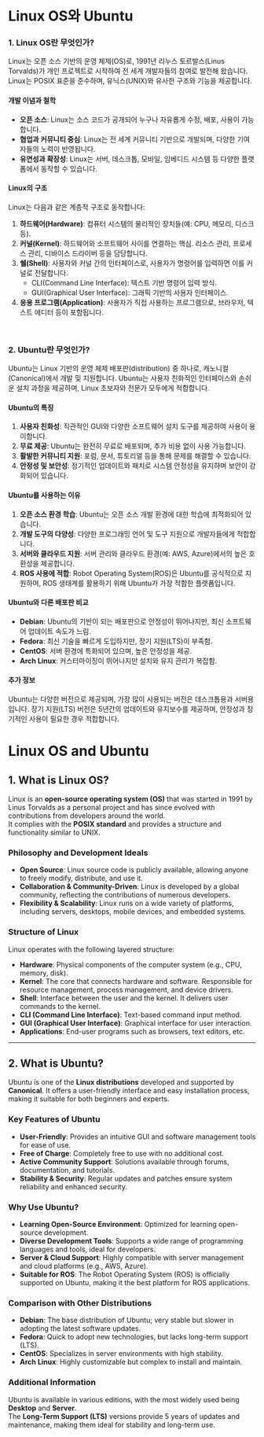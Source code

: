 # Linux OS와 Ubuntu

### 1. Linux OS란 무엇인가?

Linux는 오픈 소스 기반의 운영 체제(OS)로, 1991년 리누스 토르발스(Linus Torvalds)가 개인 프로젝트로 시작하여 전 세계 개발자들의 참여로 발전해 왔습니다. Linux는 POSIX 표준을 준수하며, 유닉스(UNIX)와 유사한 구조와 기능을 제공합니다.

#### 개발 이념과 철학

- **오픈 소스**: Linux는 소스 코드가 공개되어 누구나 자유롭게 수정, 배포, 사용이 가능합니다.
- **협업과 커뮤니티 중심**: Linux는 전 세계 커뮤니티 기반으로 개발되며, 다양한 기여자들의 노력이 반영됩니다.
- **유연성과 확장성**: Linux는 서버, 데스크톱, 모바일, 임베디드 시스템 등 다양한 플랫폼에서 동작할 수 있습니다.


#### Linux의 구조

Linux는 다음과 같은 계층적 구조로 동작합니다:

1. **하드웨어(Hardware)**: 컴퓨터 시스템의 물리적인 장치들(예: CPU, 메모리, 디스크 등).
2. **커널(Kernel)**: 하드웨어와 소프트웨어 사이를 연결하는 핵심. 리소스 관리, 프로세스 관리, 디바이스 드라이버 등을 담당합니다.
3. **쉘(Shell)**: 사용자와 커널 간의 인터페이스로, 사용자가 명령어를 입력하면 이를 커널로 전달합니다.
   - CLI(Command Line Interface): 텍스트 기반 명령어 입력 방식.
   - GUI(Graphical User Interface): 그래픽 기반의 사용자 인터페이스.
4. **응용 프로그램(Application)**: 사용자가 직접 사용하는 프로그램으로, 브라우저, 텍스트 에디터 등이 포함됩니다.




&nbsp;&nbsp;
### 2. Ubuntu란 무엇인가?

Ubuntu는 Linux 기반의 운영 체제 배포판(distribution) 중 하나로, 캐노니컬(Canonical)에서 개발 및 지원합니다. Ubuntu는 사용자 친화적인 인터페이스와 손쉬운 설치 과정을 제공하며, Linux 초보자와 전문가 모두에게 적합합니다.

#### Ubuntu의 특징

1. **사용자 친화성**: 직관적인 GUI와 다양한 소프트웨어 설치 도구를 제공하여 사용이 용이합니다.
2. **무료 제공**: Ubuntu는 완전히 무료로 배포되며, 추가 비용 없이 사용 가능합니다.
3. **활발한 커뮤니티 지원**: 포럼, 문서, 튜토리얼 등을 통해 문제를 해결할 수 있습니다.
4. **안정성 및 보안성**: 정기적인 업데이트와 패치로 시스템 안정성을 유지하며 보안이 강화되어 있습니다.


#### Ubuntu를 사용하는 이유

1. **오픈 소스 환경 학습**: Ubuntu는 오픈 소스 개발 환경에 대한 학습에 최적화되어 있습니다.
2. **개발 도구의 다양성**: 다양한 프로그래밍 언어 및 도구 지원으로 개발자들에게 적합합니다.
3. **서버와 클라우드 지원**: 서버 관리와 클라우드 환경(예: AWS, Azure)에서의 높은 호환성을 제공합니다.
4. **ROS 사용에 적합**: Robot Operating System(ROS)은 Ubuntu를 공식적으로 지원하며, ROS 생태계를 활용하기 위해 Ubuntu가 가장 적합한 플랫폼입니다.


#### Ubuntu와 다른 배포판 비교

- **Debian**: Ubuntu의 기반이 되는 배포판으로 안정성이 뛰어나지만, 최신 소프트웨어 업데이트 속도가 느림.
- **Fedora**: 최신 기술을 빠르게 도입하지만, 장기 지원(LTS)이 부족함.
- **CentOS**: 서버 환경에 특화되어 있으며, 높은 안정성을 제공.
- **Arch Linux**: 커스터마이징이 뛰어나지만 설치와 유지 관리가 복잡함.


#### 추가 정보

Ubuntu는 다양한 버전으로 제공되며, 가장 많이 사용되는 버전은 데스크톱용과 서버용입니다. 장기 지원(LTS) 버전은 5년간의 업데이트와 유지보수를 제공하며, 안정성과 장기적인 사용이 필요한 경우 적합합니다.

# Linux OS and Ubuntu

## 1. What is Linux OS?

Linux is an **open-source operating system (OS)** that was started in 1991 by Linus Torvalds as a personal project and has since evolved with contributions from developers around the world.  
It complies with the **POSIX standard** and provides a structure and functionality similar to UNIX.  

### Philosophy and Development Ideals
- **Open Source**: Linux source code is publicly available, allowing anyone to freely modify, distribute, and use it.  
- **Collaboration & Community-Driven**: Linux is developed by a global community, reflecting the contributions of numerous developers.  
- **Flexibility & Scalability**: Linux runs on a wide variety of platforms, including servers, desktops, mobile devices, and embedded systems.  

### Structure of Linux
Linux operates with the following layered structure:

- **Hardware**: Physical components of the computer system (e.g., CPU, memory, disk).  
- **Kernel**: The core that connects hardware and software. Responsible for resource management, process management, and device drivers.  
- **Shell**: Interface between the user and the kernel. It delivers user commands to the kernel.  
- **CLI (Command Line Interface)**: Text-based command input method.  
- **GUI (Graphical User Interface)**: Graphical interface for user interaction.  
- **Applications**: End-user programs such as browsers, text editors, etc.  

---

## 2. What is Ubuntu?

Ubuntu is one of the **Linux distributions** developed and supported by **Canonical**. It offers a user-friendly interface and easy installation process, making it suitable for both beginners and experts.  

### Key Features of Ubuntu
- **User-Friendly**: Provides an intuitive GUI and software management tools for ease of use.  
- **Free of Charge**: Completely free to use with no additional cost.  
- **Active Community Support**: Solutions available through forums, documentation, and tutorials.  
- **Stability & Security**: Regular updates and patches ensure system reliability and enhanced security.  

### Why Use Ubuntu?
- **Learning Open-Source Environment**: Optimized for learning open-source development.  
- **Diverse Development Tools**: Supports a wide range of programming languages and tools, ideal for developers.  
- **Server & Cloud Support**: Highly compatible with server management and cloud platforms (e.g., AWS, Azure).  
- **Suitable for ROS**: The Robot Operating System (ROS) is officially supported on Ubuntu, making it the best platform for ROS applications.  

### Comparison with Other Distributions
- **Debian**: The base distribution of Ubuntu; very stable but slower in adopting the latest software updates.  
- **Fedora**: Quick to adopt new technologies, but lacks long-term support (LTS).  
- **CentOS**: Specializes in server environments with high stability.  
- **Arch Linux**: Highly customizable but complex to install and maintain.  

### Additional Information
Ubuntu is available in various editions, with the most widely used being **Desktop** and **Server**.  
The **Long-Term Support (LTS)** versions provide 5 years of updates and maintenance, making them ideal for stability and long-term use.  

